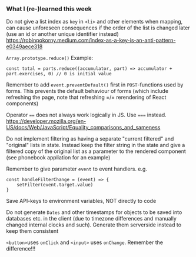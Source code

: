 ### What I (re-)learned this week
Do not give a list index as ```key``` in ```<li>``` and other elements when mapping, can cause unforeseen consequences if the order of the list is changed later (use an id or another unique identifier instead) https://robinpokorny.medium.com/index-as-a-key-is-an-anti-pattern-e0349aece318

```Array.prototype.reduce()``` Example:
```
const total = parts.reduce((accumulator, part) => accumulator + part.exercises, 0) // 0 is initial value
```
Remember to add ```event.preventDefault()``` first in ```POST```-functions used by forms. This prevents the default behaviour of forms (which include refreshing the page, note that refreshing =/= rerendering of React components)

Operator ```==``` does not always work logically in JS. Use ```===``` instead. https://developer.mozilla.org/en-US/docs/Web/JavaScript/Equality_comparisons_and_sameness

Do not implement filtering as having a separate "current filtered" and "original" lists in state. Instead keep the filter string in the state and give a filtered copy of the original list as a parameter to the rendered component (see phonebook appliation for an example)

Remember to give parameter ```event``` to event handlers. e.g.
```
const handleFilterChange = (event) => {
	setFilter(event.target.value)
}
```
Save API-keys to environment variables, NOT directly to code

Do not generate ```Dates``` and other timestamps for objects to be saved into databases etc. in the client (due to timezone differences and manually changed internal clocks and such). Generate them serverside instead to keep them consistent

```<button>```uses ```onClick``` and ```<input>``` uses ```onChange```. Remember the difference!!!